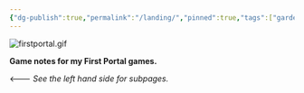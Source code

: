 ```yaml
---
{"dg-publish":true,"permalink":"/landing/","pinned":true,"tags":["gardenEntry"],"updated":"2025-06-08T15:43:00.683-04:00"}
---
```


 ![firstportal.gif](/img/user/firstportal.gif)

**Game notes for my First Portal games.**  

<--- *See the left hand side for subpages.*